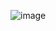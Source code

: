 ![image](https://user-images.githubusercontent.com/63789702/188307066-eeb8b949-d7db-4665-955d-4b328591f2c0.png)
